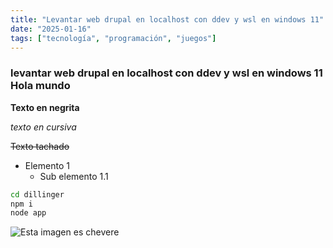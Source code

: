 ```yaml
---
title: "Levantar web drupal en localhost con ddev y wsl en windows 11"
date: "2025-01-16"
tags: ["tecnología", "programación", "juegos"]
---
```


### levantar web drupal en localhost con ddev y wsl en windows 11 Hola mundo

__Texto en negrita__

_texto en cursiva_

~~Texto tachado~~

- Elemento 1
    - Sub elemento 1.1

```sh
cd dillinger
npm i
node app
```

![Esta imagen es chevere](https://images8.alphacoders.com/137/thumb-1920-1370478.jpeg "Texto flotante")